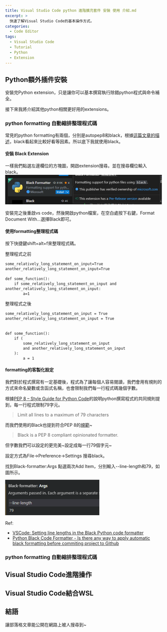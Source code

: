 ```yaml
---
title: Visual Studio Code python 進階擴充套件 安裝 使用 介紹.md
excerpt: >
  快速了解Visual Studio Code的基本操作方式。
categories:
  - Code Editor
tags:
  - Visual Studio Code
  - Tutorial
  - Python
  - Extension
---
```

## Python額外插件安裝

安裝完Python extension，只是讓你可以基本撰寫執行除錯python程式與命令補全。

接下來我將介紹其他python相關更好用的extensions。

### python formatting 自動縮排整理程式碼

常見的python formatting有兩個，分別是autopep8和black，根據[這篇文章的描述](https://medium.com/mlearning-ai/python-auto-formatter-autopep8-vs-black-and-some-practical-tips-e71adb24aee1#:~:text=One%20of%20the%20major%20differences,only%20fixes%20the%20necessary%20parts.)，black看起來比較好看等因素。所以底下我就使用black。

#### 安裝 Black Extension
一樣我們點選左邊欄位的方塊圖，開啟extension搜尋。並在搜尋欄位輸入black。
![python_black_extension](/assets/images/python_black_extension.png)


安裝完之後重啟vs code，然後開啟python檔案，在空白處按下右鍵，Format Document With...選擇Black即可。

#### 使用formatting整理程式碼

按下快捷鍵shift+alt+f來整理程式碼。

整理程式之前
```
some_relatively_long_statement_on_input=True
another_relatively_long_statement_on_input=True

def some_function():
    if some_relatively_long_statement_on_input and another_relatively_long_statement_on_input:
        a=1
```


整理程式之後
```
some_relatively_long_statement_on_input = True
another_relatively_long_statement_on_input = True


def some_function():
    if (
        some_relatively_long_statement_on_input
        and another_relatively_long_statement_on_input
    ):
        a = 1
```

#### formatting的客製化設定

我們對於程式撰寫有一定基礎後，程式為了讓每個人容易閱讀，我們會用有規則的方式來命名變數或含函式名稱，也會限制我們每一行程式碼幾個字數。

根據[PEP 8 – Style Guide for Python Code](https://peps.python.org/pep-0008/)的說明python撰寫程式的共同規則提到，每一行程式限制79字元。

> Limit all lines to a maximum of 79 characters

而我們使用的Black也提到符合PEP 8的[規範](https://github.com/psf/black#the-black-code-style)~

> Black is a PEP 8 compliant opinionated formatter.

但字數我們可以設定的更完美~設定成每一行79個字元~

設定方式為File->Preference->Settings 搜尋black。

找到Black-formatter:Args
點選兩次Add Item，分別輸入--line-length和79，如圖所示。

![python_black_line_length](/assets/images/python_black_line_length.png)

Ref:
* [VSCode: Setting line lengths in the Black Python code formatter](https://dev.to/adamlombard/vscode-setting-line-lengths-in-the-black-python-code-formatter-1g62)
* [Python Black Code Formatter - Is there any way to apply automatic black formatting before commiting project to Github](https://stackoverflow.com/questions/71180810/python-black-code-formatter-is-there-any-way-to-apply-automatic-black-formatti)

### python formatting 自動縮排整理程式碼

## Visual Studio Code進階操作

## Visual Studio Code結合WSL

## 結語
讓部落格文章能公開在網路上被人搜尋到~